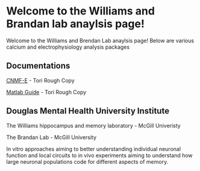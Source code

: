 # Welcome to the Williams and Brandan lab anaylsis page!
Welcome to the Williams and Brendan Lab anaylsis page!
Below are various calcium and electrophysiology analysis packages 

## Documentations

[CNMF-E](https://github.com/WilliamsandBrandanLab/WilliamsandBrandanLab.github.io/blob/master/CNMF%20Manuel%20and%20Flow%20Chart.pdf) - Tori Rough Copy

[Matlab Guide](https://github.com/WilliamsandBrandanLab/WilliamsandBrandanLab.github.io/blob/master/Matlab%20Guide.pdf) - Tori Rough Copy 


## Douglas Mental Health University Institute  
The Williams hippocampus and memory laboratory - McGill Univeristy 

The Brandan Lab - McGill University 

In vitro approaches aiming to better understanding individual neuronal function
and local circuits to in vivo experiments aiming to understand how large neuronal 
populations code for different aspects of memory.
